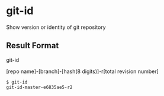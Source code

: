 git-id
======

Show version or identity of git repository


## Result Format

git-id

[repo name]-[branch]-[hash(8 digits)]-r[total revision number]

    $ git-id
    git-id-master-e6835ae5-r2

